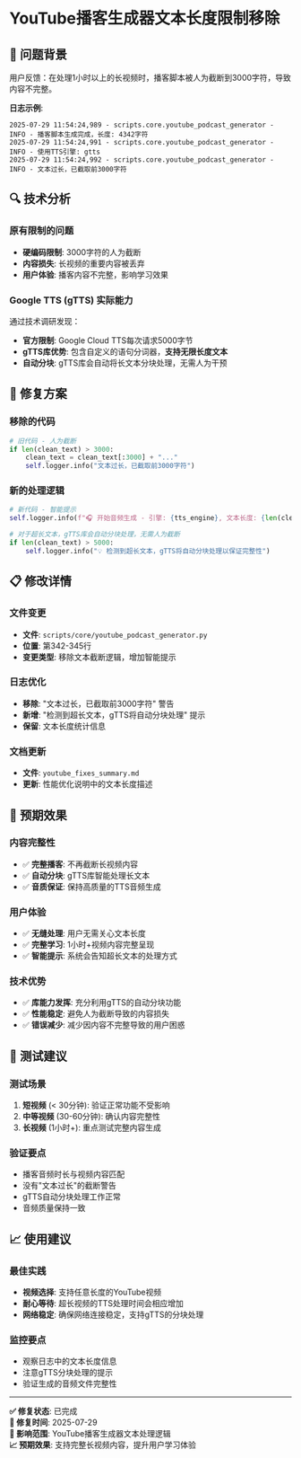 # YouTube播客生成器文本长度限制移除

## 🎯 问题背景

用户反馈：在处理1小时以上的长视频时，播客脚本被人为截断到3000字符，导致内容不完整。

**日志示例**:
```
2025-07-29 11:54:24,989 - scripts.core.youtube_podcast_generator - INFO - 播客脚本生成完成，长度: 4342字符
2025-07-29 11:54:24,991 - scripts.core.youtube_podcast_generator - INFO - 使用TTS引擎: gtts  
2025-07-29 11:54:24,992 - scripts.core.youtube_podcast_generator - INFO - 文本过长，已截取前3000字符
```

## 🔍 技术分析

### 原有限制的问题
- **硬编码限制**: 3000字符的人为截断
- **内容损失**: 长视频的重要内容被丢弃
- **用户体验**: 播客内容不完整，影响学习效果

### Google TTS (gTTS) 实际能力
通过技术调研发现：
- **官方限制**: Google Cloud TTS每次请求5000字节
- **gTTS库优势**: 包含自定义的语句分词器，**支持无限长度文本**
- **自动分块**: gTTS库会自动将长文本分块处理，无需人为干预

## 🔧 修复方案

### 移除的代码
```python
# 旧代码 - 人为截断
if len(clean_text) > 3000:
    clean_text = clean_text[:3000] + "..."
    self.logger.info("文本过长，已截取前3000字符")
```

### 新的处理逻辑
```python
# 新代码 - 智能提示
self.logger.info(f"🎧 开始音频生成 - 引擎: {tts_engine}, 文本长度: {len(clean_text)}字符")

# 对于超长文本，gTTS库会自动分块处理，无需人为截断
if len(clean_text) > 5000:
    self.logger.info("💡 检测到超长文本，gTTS将自动分块处理以保证完整性")
```

## 📋 修改详情

### 文件变更
- **文件**: `scripts/core/youtube_podcast_generator.py`
- **位置**: 第342-345行
- **变更类型**: 移除文本截断逻辑，增加智能提示

### 日志优化
- **移除**: "文本过长，已截取前3000字符" 警告
- **新增**: "检测到超长文本，gTTS将自动分块处理" 提示
- **保留**: 文本长度统计信息

### 文档更新
- **文件**: `youtube_fixes_summary.md`
- **更新**: 性能优化说明中的文本长度描述

## 🎯 预期效果

### 内容完整性
- ✅ **完整播客**: 不再截断长视频内容
- ✅ **自动分块**: gTTS库智能处理长文本
- ✅ **音质保证**: 保持高质量的TTS音频生成

### 用户体验
- ✅ **无缝处理**: 用户无需关心文本长度
- ✅ **完整学习**: 1小时+视频内容完整呈现
- ✅ **智能提示**: 系统会告知超长文本的处理方式

### 技术优势
- ✅ **库能力发挥**: 充分利用gTTS的自动分块功能
- ✅ **性能稳定**: 避免人为截断导致的内容损失
- ✅ **错误减少**: 减少因内容不完整导致的用户困惑

## 🧪 测试建议

### 测试场景
1. **短视频** (< 30分钟): 验证正常功能不受影响
2. **中等视频** (30-60分钟): 确认内容完整性
3. **长视频** (1小时+): 重点测试完整内容生成

### 验证要点
- 播客音频时长与视频内容匹配
- 没有"文本过长"的截断警告
- gTTS自动分块处理工作正常
- 音频质量保持一致

## 📈 使用建议

### 最佳实践
- **视频选择**: 支持任意长度的YouTube视频
- **耐心等待**: 超长视频的TTS处理时间会相应增加
- **网络稳定**: 确保网络连接稳定，支持gTTS的分块处理

### 监控要点
- 观察日志中的文本长度信息
- 注意gTTS分块处理的提示
- 验证生成的音频文件完整性

---

**✅ 修复状态**: 已完成  
**📅 修复时间**: 2025-07-29  
**🎯 影响范围**: YouTube播客生成器文本处理逻辑  
**📈 预期效果**: 支持完整长视频内容，提升用户学习体验